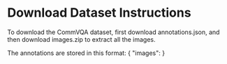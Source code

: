 # Download Dataset Instructions

To download the CommVQA dataset, first download annotations.json, and then download images.zip to extract all the images.

The annotations are stored in this format:
{
"images": 
}
